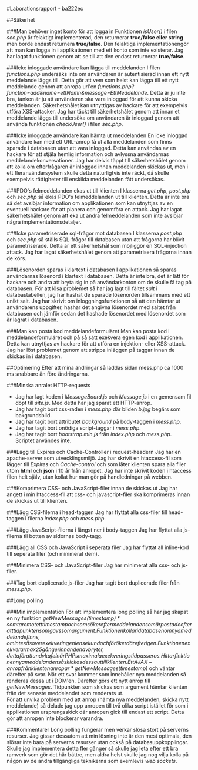 #Laborationsrapport - ba222ec

##Säkerhet

###Man behöver inget konto för att logga in
Funktionen *isUser()* i filen *sec.php* är felaktigt implementerad, den 
returnerar **true/false eller string** men borde endast returnera **true/false**. 
Den felaktiga implementationengör att man kan logga in i applikationen med 
ett konto som inte existerar. Jag har lagat funktionen genom att se till 
att den endast returnerar **true/false**.

###Icke inloggade användare kan lägga till meddelanden
I filen *functions.php* undersäks inte om användaren är autentisierad innan 
ett nytt meddelande läggs till. Detta gör att vem som helst kan lägga till 
ett nytt meddelande genom att anropa url'en 
*functions.php?function=add&name=ettNamn&message=EttMeddelande*. Detta är 
ju inte bra, tanken är ju att användaren ska vara inloggad för att kunna 
skicka meddelanden. Säkerhetshålet kan utnyttigas av hackare för att 
exempelvis utföra XSS-attacker. Jag har täckt till säkerhetshålet genom 
att innan et meddelande läggs till undersöka om användaren är inloggad 
genom att använda funktionen *checkUser()* i filen *sec.php*.

###Icke inloggade användare kan hämta ut meddelanden
En icke inloggad användare kan med ett URL-anrop få ut alla meddelanden som 
finns sparade i databasen utan att vara inloggad. Detta kan användas av en 
hackare för att stjäla hemlig information och avlyssna användarnas 
meddelandekonversationer. Jag har delvis täppt till säkerhetshålet genom att 
kolla om efterfrågaren är inloggad innan meddelanden skickas ut, men i ett 
fleranvändarsystem skulle detta naturligtvis inte räckt, då skulle exempelvis 
rättigheter till enskilda meddelanden fått undersökas.

###PDO's felmeddelanden ekas ut till klienten
I klasserna *get.php*, *post.php* och *sec.php* så ekas PDO's felmeddelanden 
ut till klienten. Detta är inte bra så det avslöjar information om 
applikationen som kan utnyttjas av en eventuell hackare för att planera och 
genomföra en attack. Jag har lagat säkerhetshålet genom att eka ut andra 
felmeddelanden som inte avslöjar några implementationsdetaljer.

###Icke parametriserade sql-frågor mot databasen
I klasserna *post.php* och *sec.php* så ställs SQL-frågor till databasen 
utan att frågorna har blivit parametriserade. Detta är ett säkerhetshål 
som möjliggör en SQL-injection attack. Jag har lagat säkerhetshålet genom 
att parametrisera frågorna innan de körs.

###Lösenorden sparas i klartext i databasen
I applikationen så sparas användarnas lösenord i klartext i databasen. Detta 
är inte bra, det är lätt för hackare och andra att bryta sig in på 
användarkonton om de skulle få tag på databasen. För att lösa problemet så har 
jag lagt till fältet *salt* i databastabellen, jag har hashat de sparade 
lösenorden tillsammans med ett unikt salt. Jag har skrivit om 
inloggningsfunktionen så att den hämtar ut användarens uppgifter, hashar det 
angivna lösenordet med saltet från databasen och jämför sedan det hashade 
lösenordet med lösenordet som är lagrat i databasen.

###Man kan posta kod meddelandeformuläret
Man kan posta kod i meddelandeformuläret och på så sätt exekvera egen kod i 
applikationen. Detta kan utnyttjas av hackare för att utföra en injektion- 
eller XSS-attack. Jag har löst problemet genom att strippa inläggen på taggar 
innan de skickas in i databasen.

##Optimering
Efter att mina ändringar så laddas sidan mess.php ca 1000 ms snabbare än före 
ändringarna.

###Minska anralet HTTP-requests
+ Jag har lagt koden i *MessageBoard.js* och *Message.js* i en 
gemensam fil döpt till *site.js*. Med detta har jag sparat ett HTTP-anrop.
+ Jag har tagit bort css-raden i *mess.php* där bilden *b.jpg* begärs som 
bakgrundsbild.
+ Jag har tagit bort attributet *background* på body-taggen i *mess.php*.
+ Jag har tagit bort onödiga script-taggar i *mess.php*.
+ Jag har tagit bort *bootstrap.min.js* från *index.php* och *mess.php*. 
Scriptet användes inte.

###Lägg till Expires och Cache-Controller i request-headern
Jag har en apache-server som utvecklingsmiljö. Jag har skrivit en htaccess-fil 
som lägger till *Expires* och *Cache-control* och som låter klienten spara 
alla filer utom **html** och **json** i 10 år från anropet. Jag har inte skrivit 
koden i htaccess filen helt själv, utan kollat hur man gör på handledningar på 
webben.

###Komprimera CSS- och JavaScript-filer innan de skickas ut
Jag har angett i min htaccess-fil att css- och javascript-filer ska komprimeras 
innan de skickas ut till klienten.

###Lägg CSS-filerna i head-taggen
Jag har flyttat alla css-filer till head-taggen i filerna *index.php* och *mess.php*.

###Lägg JavaScript-filerna i längst ner i body-taggen
Jag har flyttat alla js-filerna til botten av sidornas body-tagg.

###Lägg all CSS och JavaScript i seperata filer
Jag har flyttat all inline-kod till seperata filer (och minimerat dem).

###Minimera CSS- och JavaScript-filer
Jag har minimerat alla css- och js-filer.

###Tag bort duplicerade js-filer
Jag har tagit bort duplicerade filer från *mess.php*.

##Long polling

###Min implementation
För att implementera long polling så har jag skapat en ny funktion 
*getNewMessages($timestamp)* som tar emot ett timestamp och som söker efter 
meddelanden som är postade efter att tidpunkten som gavs som argument. 
Funktionen kollar i databasen om nya meddelande finns, om inte så sover 
exekveringen i en sekund och föröker därefter igen. Funktionen exekverar max 
25 gånger innan den avbryter, detta för att undvka fel när PHPs maximala 
exekveringstid passeras. Hittar finktionen nya meddelanden så skickas dessa 
ut till klienten.    
Ett AJAX-anrop från klienten anropar *getNewMessages($timestamp)* och väntar 
därefter på svar. När ett svar kommer som innehåller nya meddelanden så 
renderas dessa ut i DOM'en. Därefter görs ett nytt anrop till 
*getNewMessages*. Tidpunkten som skickas som argument hämtar klienten från 
det senaste meddelandet som renderats ut.    
För att unvika problem med att anrop (hämta nya meddelanden, skicka nytt 
meddelande) så delade jag upp anropen till två olika script istället för som 
i applikationen ursprungsskick där anropen gick till endast ett script. Detta 
gör att anropen inte blockerar varandra.

###Kommentarer
Long polling fungerar men verkar slösa stort på serverns resurser. Jag gissar 
dessutom att min lösning inte är den mest optimala, den slösar inte bara på 
serverns resurser utan också på databasuppkopplingar. Skulle jag implementera 
detta fler gånger så skulle jag leta efter ett bra ramverk som gör det här 
bättre, men aldra helst skulle jag nog vilja kolla på någon av de andra 
tillgängliga teknikerna som exemlevis *web sockets*.